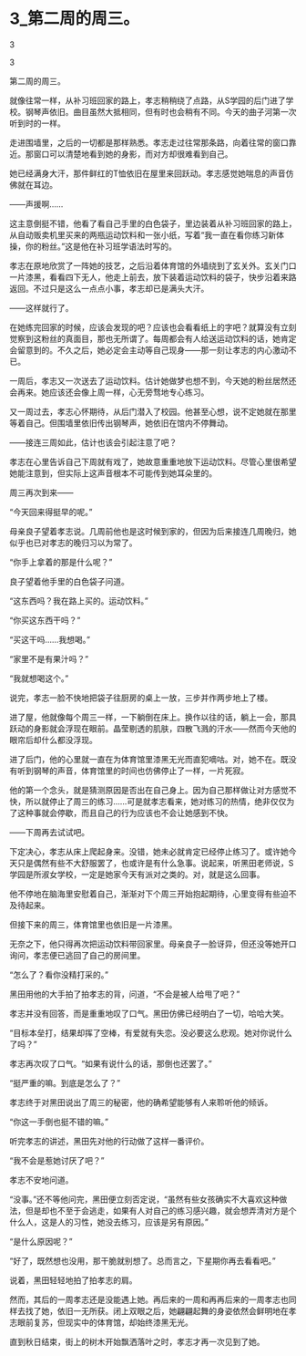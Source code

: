 # 3_第二周的周三。

3

3

第二周的周三。

就像往常一样，从补习班回家的路上，孝志稍稍绕了点路，从S学园的后门进了学校。钢琴声依旧。曲目虽然大抵相同，但有时也会稍有不同。今天的曲子河第一次听到时的一样。

走进围墙里，之后的一切都是那样熟悉。孝志走过往常那条路，向着往常的窗口靠近。那窗口可以清楚地看到她的身影，而对方却很难看到自己。

她已经满身大汗，那件鲜红的T恤依旧在屋里来回跃动。孝志感觉她喘息的声音仿佛就在耳边。

——声援啊……

这主意倒挺不错，他看了看自己手里的白色袋子，里边装着从补习班回家的路上，从自动贩卖机里买来的两瓶运动饮料和一张小纸，写着“我一直在看你练习新体操，你的粉丝。”这是他在补习班学语法时写的。

孝志在原地欣赏了一阵她的技艺，之后沿着体育馆的外墙绕到了玄关外。玄关门口一片漆黑，看看四下无人，他走上前去，放下装着运动饮料的袋子，快步沿着来路返回。不过只是这么一点点小事，孝志却已是满头大汗。

——这样就行了。

在她练完回家的时候，应该会发现的吧？应该也会看看纸上的字吧？就算没有立刻觉察到这粉丝的真面目，那也无所谓了。每周都会有人给送运动饮料的话，她肯定会留意到的。不久之后，她必定会主动等自己现身——那一刻让孝志的内心激动不已。

一周后，孝志又一次送去了运动饮料。估计她做梦也想不到，今天她的粉丝居然还会再来。她应该还会像上周一样，心无旁骛地专心练习。

又一周过去，孝志心怀期待，从后门潜入了校园。他甚至心想，说不定她就在那里等着自己。但围墙里依旧传出钢琴声，她依旧在馆内不停舞动。

——接连三周如此，估计也该会引起注意了吧？

孝志在心里告诉自己下周就有戏了，她故意重重地放下运动饮料。尽管心里很希望她能注意到，但实际上这声音根本不可能传到她耳朵里的。

周三再次到来——

“今天回来得挺早的呢。”

母亲良子望着孝志说。几周前他也是这时候到家的，但因为后来接连几周晚归，她似乎也已对孝志的晚归习以为常了。

“你手上拿着的那是什么呢？”

良子望着他手里的白色袋子问道。

“这东西吗？我在路上买的。运动饮料。”

“你买这东西干吗？”

“买这干吗……我想喝。”

“家里不是有果汁吗？”

“我就想喝这个。”

说完，孝志一脸不快地把袋子往厨房的桌上一放，三步并作两步地上了楼。

进了屋，他就像每个周三一样，一下躺倒在床上。换作以往的话，躺上一会，那具跃动的身影就会浮现在眼前。晶莹剔透的肌肤，四散飞溅的汗水——然而今天他的眼帘后却什么都没浮现。

进了后门，他的心里就一直在为体育馆里漆黑无光而直犯嘀咕。对，她不在。既没有听到钢琴的声音，体育馆里的时间也仿佛停止了一样，一片死寂。

他的第一个念头，就是猜测原因是否出在自己身上。因为自己那样做让对方感觉不快，所以就停止了周三的练习……可是就孝志看来，她对练习的热情，绝非仅仅为了这种事就会停歇，而且自己的行为应该也不会让她感到不快。

——下周再去试试吧。

下定决心，孝志从床上爬起身来。没错，她未必就肯定已经停止练习了。或许她今天只是偶然有些不大舒服罢了，也或许是有什么急事。说起来，听黑田老师说，S学园是所淑女学校，一定是她家今天有派对之类的。对，就是这么回事。

他不停地在脑海里安慰着自己，渐渐对下个周三开始抱起期待，心里变得有些迫不及待起来。

但接下来的周三，体育馆里也依旧是一片漆黑。

无奈之下，他只得再次把运动饮料带回家里。母亲良子一脸讶异，但还没等她开口询问，孝志便已逃回了自己的房间里。

“怎么了？看你没精打采的。”

黑田用他的大手拍了拍孝志的背，问道，“不会是被人给甩了吧？”

孝志并没有回答，而是重重地叹了口气。黑田仿佛已经明白了一切，哈哈大笑。

“目标本垒打，结果却挥了空棒，有爱就有失恋。没必要这么悲观。她对你说什么了吗？”

孝志再次叹了口气。“如果有说什么的话，那倒也还罢了。”

“挺严重的嘛。到底是怎么了？”

孝志终于对黑田说出了周三的秘密，他的确希望能够有人来聆听他的倾诉。

“你这一手倒也挺不错的嘛。”

听完孝志的讲述，黑田先对他的行动做了这样一番评价。

“我不会是惹她讨厌了吧？”

孝志不安地问道。

“没事。”还不等他问完，黑田便立刻否定说，“虽然有些女孩确实不大喜欢这种做法，但是却也不至于会逃走，如果有人对自己的练习感兴趣，就会想弄清对方是个什么人，这是人的习性，她没去练习，应该是另有原因。”

“是什么原因呢？”

“好了，既然想也没用，那干脆就别想了。总而言之，下星期你再去看看吧。”

说着，黑田轻轻地拍了拍孝志的肩。

然而，其后的一周孝志还是没能遇上她。再后来的一周和再再后来的一周孝志也同样去找了她，依旧一无所获。闭上双眼之后，她翩翩起舞的身姿依然会鲜明地在孝志眼前复苏，但现实中的体育馆，却始终漆黑无光。

直到秋日结束，街上的树木开始飘洒落叶之时，孝志才再一次见到了她。